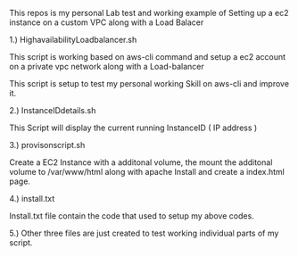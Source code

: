 
This repos is my personal Lab test and working example of Setting up a ec2 instance on a custom VPC along with a Load Balacer

1.) HighavailabilityLoadbalancer.sh

This script is working based on aws-cli command and setup a ec2 account on a private vpc network along with a Load-balancer

This script is setup to test my personal working Skill on aws-cli and improve it.

2.) InstanceIDdetails.sh

This Script will display the current running InstanceID ( IP address )

3.) provisonscript.sh

Create a EC2 Instance with a additonal volume, the mount the additonal volume to /var/www/html along with apache Install and create a index.html page.

4.) install.txt

Install.txt file contain the code that used to setup my above codes.

5.) Other three files are just created to test working individual parts of my script.

